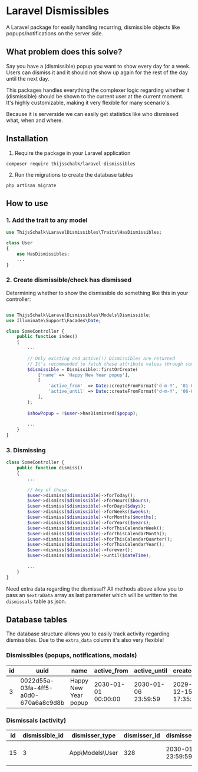 # Laravel Dismissibles

A Laravel package for easily handling recurring, dismissible objects like popups/notifications on the server side.

## What problem does this solve?
Say you have a (dismissible) popup you want to show every day for a week. Users can dismiss it and it should not show up again for the rest of the day until the next day.

This packages handles everything the complexer logic regarding whether it (dismissible) should be shown to the current user at the current moment. It's highly customizable, making it very flexible for many scenario's.

Because it is serverside we can easily get statistics like who dismissed what, when and where.

## Installation
1. Require the package in your Laravel application
```shell
composer require thijsschalk/laravel-dismissibles
```

2. Run the migrations to create the database tables
```shell
php artisan migrate
```

## How to use

### 1. Add the trait to any model
```php
use ThijsSchalk\LaravelDismissibles\Traits\HasDismissibles;

class User
{
    use HasDismissibles;
    ...
}

```

### 2. Create dismissible/check has dismissed
Determining whether to show the dismissible do something like this in your controller:
```php

use ThijsSchalk\LaravelDismissibles\Models\Dismissible;
use Illuminate\Support\Facades\Date;

class SomeController {
    public function index()
    {
        ...
    
        // Only existing and active(!) Dismissibles are returned
        // It's recommended to fetch these attribute values through something like: config('dismissibles.new_years_popup.*) 
        $dismissible = Dismissible::firstOrCreate(
            ['name' => 'Happy New Year popup'], 
            [
                'active_from'  => Date::createFromFormat('d-m-Y', '01-01-2030'),
                'active_until' => Date::createFromFormat('d-m-Y', '06-01-2030'),
            ],
        );
        
        $showPopup = !$user->hasDismissed($popup);
        
        ...
    }
}
```

### 3. Dismissing
```php
class SomeController {
    public function dismiss()
    {
        ...
        
        // Any of these:
        $user->dismiss($dismissible)->forToday();
        $user->dismiss($dismissible)->forHours($hours);
        $user->dismiss($dismissible)->forDays($days);
        $user->dismiss($dismissible)->forWeeks($weeks);
        $user->dismiss($dismissible)->forMonths($months);
        $user->dismiss($dismissible)->forYears($years);
        $user->dismiss($dismissible)->forThisCalendarWeek();
        $user->dismiss($dismissible)->forThisCalendarMonth();
        $user->dismiss($dismissible)->forThisCalendarQuarter();
        $user->dismiss($dismissible)->forThisCalendarYear();
        $user->dismiss($dismissible)->forever();
        $user->dismiss($dismissible)->until($dateTime);
        
        ...
    }
}
```

Need extra data regarding the dismissal? All methods above allow you to pass an `$extraData` array as last parameter which will be written to the `dismissals` table as json.

## Database tables
The database structure allows you to easily track activity regarding dismissibles. Due to the `extra_data` column it's also very flexible!


### Dismissibles (popups, notifications, modals)
| id | uuid                                 | name                 | active_from         | active_until        | created_at          | updated_at          |
|----|--------------------------------------|----------------------|---------------------|---------------------|---------------------|---------------------|
| 3  | 0022d55a-03fa-4ff5-a0d0-670a6a8c9d8b | Happy New Year popup | 2030-01-01 00:00:00 | 2030-01-06 23:59:59 | 2029-12-15 17:35:54 | 2029-12-15 17:35:54 |


### Dismissals (activity)
| id | dismissible_id | dismisser_type  | dismisser_id | dismissed_until     | extra_data                   | created_at          | updated_at          |
|----|----------------|-----------------|--------------|---------------------|------------------------------|---------------------|---------------------|
| 15 | 3              | App\Models\User | 328          | 2030-01-02 23:59:59 | "{\"route\":\"home.index\"}" | 2030-01-02 17:35:54 | 2030-01-02 17:35:54 |

